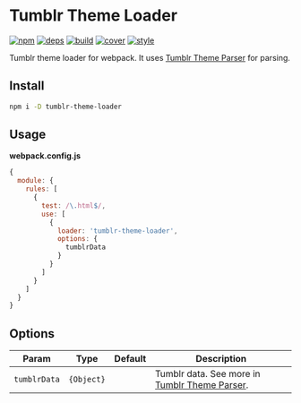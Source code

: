 # Tumblr Theme Loader

[![npm](https://img.shields.io/npm/v/tumblr-theme-loader.svg)](https://npmjs.com/package/tumblr-theme-loader)
[![deps](https://david-dm.org/ruslankhh/tumblr-theme-loader.svg)](https://david-dm.org/ruslankhh/tumblr-theme-loader)
[![build](https://travis-ci.com/ruslankhh/tumblr-theme-loader.svg)](https://travis-ci.com/ruslankhh/tumblr-theme-loader)
[![cover](https://codecov.io/gh/ruslankhh/tumblr-theme-loader/branch/master/graph/badge.svg)](https://codecov.io/gh/ruslankhh/tumblr-theme-loader)
[![style](https://img.shields.io/badge/code%20style-standard-yellow.svg)](http://standardjs.com)

Tumblr theme loader for webpack. It uses [Tumblr Theme Parser](https://github.com/carrot/tumblr-theme-parser) for parsing.

## Install

```bash
npm i -D tumblr-theme-loader
```

## Usage

**webpack.config.js**

```js
{
  module: {
    rules: [
      {
        test: /\.html$/,
        use: [
          {
            loader: 'tumblr-theme-loader',
            options: {
              tumblrData
            }
          }
        ]
      }
    ]
  }
}
```

## Options

| Param | Type | Default | Description |
| --- | --- | --- | --- |
|`tumblrData`|`{Object}`| | Tumblr data. See more in [Tumblr Theme Parser](https://github.com/carrot/tumblr-theme-parser#usage). |
